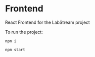 # Frontend
React Frontend for the LabStream project

To run the project:

```npm i```

```npm start```
